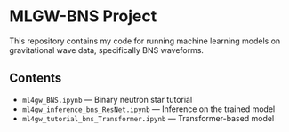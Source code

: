 # MLGW-BNS Project

This repository contains my code for running machine learning models on gravitational wave data, specifically BNS waveforms.

## Contents
- `ml4gw_BNS.ipynb` — Binary neutron star tutorial
- `ml4gw_inference_bns_ResNet.ipynb` — Inference on the trained model
- `ml4gw_tutorial_bns_Transformer.ipynb` — Transformer-based model
